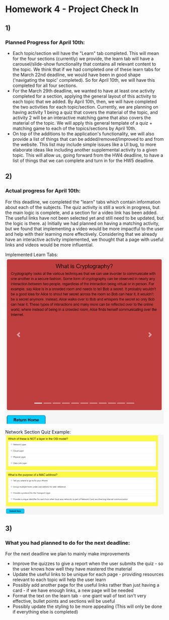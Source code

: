 # Homework 4 - Project Check In

## 1)
### Planned Progress for April 10th:

- Each topic/section will have the "Learn" tab completed. This will mean for the four sections (currently) we provide, the learn tab will have a carousel/slide-show functionality that contains all relevant content to the topic. We think that if we had completed one of these learn tabs for the March 22nd deadline, we would have been in good shape ('navigating the topic' completed). So for April 10th, we will have this completed for all four sections.
- For the March 29th deadline, we wanted to have at least one activity completed for a section, applying the general layout of this activity to each topic that we added. By April 10th, then, we will have completed the two activities for each topic/section. Currently, we are planning on having activity 1 being a quiz that covers the material of the topic, and activity 2 will be an interactive matching game that also covers the material of the topic. We will apply this general template of a quiz + matching game to each of the topics/sections by April 10th.
- On top of the additions to the application's functionality, we will also provide a list of things that can be added/removed/improved to and from the website. This list may include simple issues like a UI bug, to more elaborate ideas like including another supplemental activity to a given topic. This will allow us, going forward from the HW4 deadline, to have a list of things that we can complete and turn in for the HW5 deadline.


## 2) 
### Actual progress for April 10th:
For this deadline, we completed the "learn" tabs which contain information about each of the subjects. The quiz activity is still a work in progress, but the main logic is complete, and a section for a video link has been added. The useful links have not been selected yet and still need to be updated, but the logic is there.
a) Initially we had planned on having a matching activity, but we found that implementing a video would be more impactful to the user and help with their learning more effectively. Considering that we already have an interactive activity implemented, we thought that a page with useful links and videos would be more influential.

Implemented Learn Tabs:
![](/Checkpoints/Images/LearnTab4-10.PNG)

Network Section Quiz Example:
![](/Checkpoints/Images/QuizExample4-10.PNG)


## 3)
### What you had planned to do for the next deadline: 
For the next deadline we plan to mainly make improvements
- Improve the quizzes to give a report when the user submits the quiz - so the user knows how well they have mastered the material
- Update the useful links to be unique for each page - providing resources relevant to each topic will help the user learn
- Possibly add another page for the useful links rather than just having a card - if we have enough links, a new page will be needed
- Format the text on the learn tab - one giant wall of text isn't very effective, bullet points and sections will be useful
- Possibly update the styling to be more appealing (This will only be done if everything else is completed)
